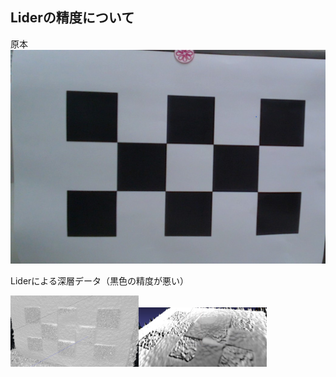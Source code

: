 ## Liderの精度について

原本
<img src="Lider-pic.jpg" alt="Lider-pic" style="zoom:50%;" />

Liderによる深層データ（黒色の精度が悪い）

<img src="Lider-scan.jpg" alt="Lider-scan" style="zoom:20%;" /><img src="Lider-3d.jpg" alt="Lider-3d" style="zoom: 20%;" />


